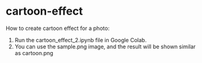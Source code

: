# cartoon-effect

How to create cartoon effect for a photo:
1. Run the cartoon_effect_2.ipynb file in Google Colab.
2. You can use the sample.png image, and the result will be shown similar as cartoon.png

